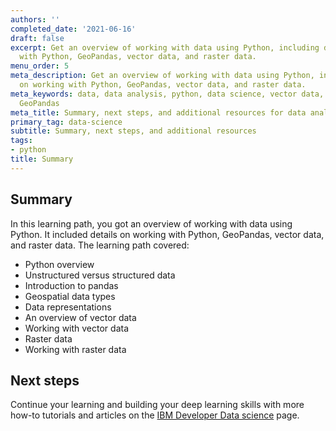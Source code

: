 ```yaml
---
authors: ''
completed_date: '2021-06-16'
draft: false
excerpt: Get an overview of working with data using Python, including details on working
  with Python, GeoPandas, vector data, and raster data.
menu_order: 5
meta_description: Get an overview of working with data using Python, including details
  on working with Python, GeoPandas, vector data, and raster data.
meta_keywords: data, data analysis, python, data science, vector data, raster data,
  GeoPandas
meta_title: Summary, next steps, and additional resources for data analysis
primary_tag: data-science
subtitle: Summary, next steps, and additional resources
tags:
- python
title: Summary
---
```


## Summary

In this learning path, you got an overview of working with data using Python. It included details on working with Python, GeoPandas, vector data, and raster data. The learning path covered: 

* Python overview
* Unstructured versus structured data
* Introduction to pandas
* Geospatial data types
* Data representations
* An overview of vector data
* Working with vector data
* Raster data
* Working with raster data

## Next steps

Continue your learning and building your deep learning skills with more how-to tutorials and articles on the [IBM Developer Data science](/technologies/data-science/) page.